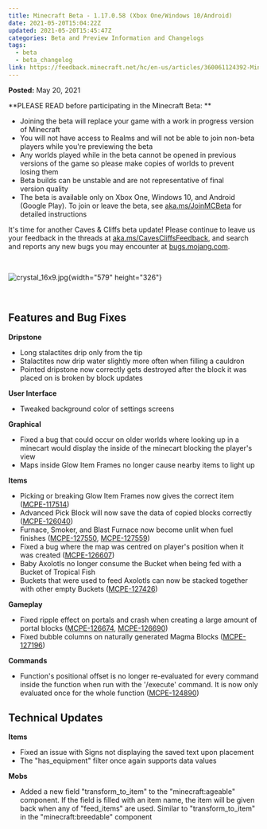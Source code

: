 ```yaml
---
title: Minecraft Beta - 1.17.0.58 (Xbox One/Windows 10/Android)
date: 2021-05-20T15:04:22Z
updated: 2021-05-20T15:45:47Z
categories: Beta and Preview Information and Changelogs
tags:
  - beta
  - beta_changelog
link: https://feedback.minecraft.net/hc/en-us/articles/360061124392-Minecraft-Beta-1-17-0-58-Xbox-One-Windows-10-Android-
---
```


**Posted:** May 20, 2021

**PLEASE READ before participating in the Minecraft Beta: **

-   Joining the beta will replace your game with a work in progress version of Minecraft 
-   You will not have access to Realms and will not be able to join non-beta players while you\'re previewing the beta
-   Any worlds played while in the beta cannot be opened in previous versions of the game so please make copies of worlds to prevent losing them 
-   Beta builds can be unstable and are not representative of final version quality 
-   The beta is available only on Xbox One, Windows 10, and Android (Google Play). To join or leave the beta, see [aka.ms/JoinMCBeta](https://aka.ms/JoinMCBeta) for detailed instructions

It\'s time for another Caves & Cliffs beta update! Please continue to leave us your feedback in the threads at [aka.ms/CavesCliffsFeedback](https://aka.ms/CavesCliffsFeedback), and search and reports any new bugs you may encounter at [bugs.mojang.com](https://bugs.mojang.com/).

 

![crystal_16x9.jpg](https://feedback.minecraft.net/hc/article_attachments/360095995171/crystal_16x9.jpg){width="579" height="326"}

 

## **Features and Bug Fixes**

**Dripstone**

-   Long stalactites drip only from the tip
-   Stalactites now drip water slightly more often when filling a cauldron
-   Pointed dripstone now correctly gets destroyed after the block it was placed on is broken by block updates

**User Interface**

-   Tweaked background color of settings screens

**Graphical**

-   Fixed a bug that could occur on older worlds where looking up in a minecart would display the inside of the minecart blocking the player\'s view
-   Maps inside Glow Item Frames no longer cause nearby items to light up

**Items**

-   Picking or breaking Glow Item Frames now gives the correct item ([MCPE-117514](https://bugs.mojang.com/browse/MCPE-117514))
-   Advanced Pick Block will now save the data of copied blocks correctly ([MCPE-126040](https://bugs.mojang.com/browse/MCPE-126040))
-   Furnace, Smoker, and Blast Furnace now become unlit when fuel finishes ([MCPE-127550](https://bugs.mojang.com/browse/MCPE-127550), [MCPE-127559](https://bugs.mojang.com/browse/MCPE-127559))
-   Fixed a bug where the map was centred on player\'s position when it was created ([MCPE-126607](https://bugs.mojang.com/browse/MCPE-126607))
-   Baby Axolotls no longer consume the Bucket when being fed with a Bucket of Tropical Fish
-   Buckets that were used to feed Axolotls can now be stacked together with other empty Buckets ([MCPE-127426](https://bugs.mojang.com/browse/MCPE-127426))

**Gameplay**

-   Fixed ripple effect on portals and crash when creating a large amount of portal blocks ([MCPE-126674](https://bugs.mojang.com/browse/MCPE-126674), [MCPE-126690](https://bugs.mojang.com/browse/MCPE-126690))
-   Fixed bubble columns on naturally generated Magma Blocks ([MCPE-127196](https://bugs.mojang.com/browse/MCPE-127196))

**Commands**

-   Function\'s positional offset is no longer re-evaluated for every command inside the function when run with the \'/execute\' command. It is now only evaluated once for the whole function ([MCPE-124890](https://bugs.mojang.com/browse/MCPE-124890))

## **Technical Updates**

**Items**

-   Fixed an issue with Signs not displaying the saved text upon placement
-   The \"has_equipment\" filter once again supports data values

**Mobs**

-   Added a new field \"transform_to_item\" to the \"minecraft:ageable\" component. If the field is filled with an item name, the item will be given back when any of \"feed_items\" are used. Similar to \"transform_to_item\" in the \"minecraft:breedable\" component
